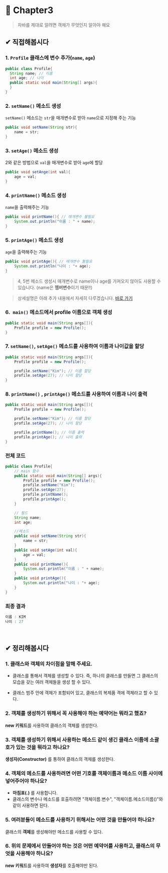 # :pushpin: Chapter3
> 자바를 제대로 알려면 객체가 무엇인지 알아야 해요

## ✔ 직접해봅시다
### **1. `Profile` 클래스에 변수 추가(`name`, `age`)**
```java
public class Profile{
  String name; // 이름
  int age; // 나이
  public static void main(String[] args){
  }
}
```

### **2. `setName()` 메소드 생성**
`setName()` 메소드는 `str`을 매개변수로 받아 `name`으로 지정해 주는 기능

```java
public void setName(String str){
    name = str;
}
```

### **3. `setAge()` 메소드 생성**
2와 같은 방법으로 `val`을 매개변수로 받아 `age`에 할당
```java
public void setAnge(int val){
    age = val;
}
```

### **4. `printName()` 메소드 생성**
`name`을 출력해주는 기능

```java
public void printName(){ // 매개변수 불필요
    System.out.println("이름 : " + name);
}
```

### **5. `printAge()` 메소드 생성**
`age`을 출력해주는 기능

```java
public void printAge(){ // 매개변수 불필요
    System.out.println("나이 : "+ age);
}
```

> 4, 5번 메소드 생성시 매개변수로 name이나 age를 가져오지 않아도 사용할 수 있습니다. (name은 **멤버변수**이기 때문!!)

> 상세설명은 아래 추가 내용에서 자세히 다루겠습니다. [바로 가기](#1-멤버변수)

### **6.` main()` 메소드에서 profile 이름으로 객체 생성**
```java
public static void main(String args[]){
    Profile profile = new Profile();
}
```

### **7. `setName()`, `setAge()` 메소드를 사용하여 이름과 나이값을 할당**
```java
public static void main(String args[]){
    Profile profile = new Profile();

    profile.setName("Kim"); // 이름 할당
    profile.setAge(27); // 나이 할당
}
```

### **8. `printName()` , `printAge()` 메소드를 사용하여 이름과 나이 출력**
```java
public static void main(String args[]){
    Profile profile = new Profile();

    profile.setName("Kim"); // 이름 할당
    profile.setAge(27); // 나이 할당

    profile.printName(); // 이름 출력
    profile.printAge(); // 나이 출력
}
```

### **전체 코드**
```java
public class Profile{
    // main 함수
    public static void main(String[] args){
        Profile profile = new Profile();
        profile.setName("Kim");
        profile.setAge(27);
        profile.printName();
        profile.printAge();
    }

    // 필드
    String name;
    int age;

    //메소드
    public void setName(String str){
        name = str;
    }
    public void setAge(int val){
        age = val;
    }
    public void printName(){
        System.out.println("이름 : " + name);
    }
    public void printAge(){
        System.out.println("나이 : "+ age);
    }
}
```

### **최종 결과**
```java
이름 : KIM
나이 : 27
```

<br>

## ✔ 정리해봅시다
### **1. 클래스와 객체의 차이점을 말해 주세요.**
- 클래스를 통해서 객체를 생성할 수 있다. 즉, 하나의 클래스를 만들면 그 클래스의 모습을 갖는 여러 객체들을 생성 할 수 있다.

- 클래스 범주 안에 객체가 포함되어 있고, 클래스의 복제품 격에 객체라고 할 수 있다.

### **2. 객체를 생성하기 위해서 꼭 사용해야 하는 예약어는 뭐라고 했죠?**
**new 키워드**를 사용하여 클래스의 객체를 생성한다.

### **3. 객체를 생성하기 위해서 사용하는 메소드 같이 생긴 클래스 이름에 소괄호가 있는 것을 뭐라고 하나요?**
**생성자(Constructor)** 를 통하여 클래스의 객체를 생성한다.

### **4. 객체의 메소드를 사용하려면 어떤 기호를 객체이름과 메소드 이름 사이에 넣어주어야 하나요?**
- **마침표(.)** 를 사용합니다.
- 클래스의 변수나 메소드를 호출하려면 "객체이름.변수", "객체이름.메소드이름()"와 같이 사용하면 된다.

### **5. 여러분들이 메소드를 사용하기 위해서는 어떤 것을 만들어야 하나요?**
클래스의 **객체**를 생성해야만 메소드를 사용할 수 있다.

### **6. 위의 문제에서 만들어야 하는 것은 어떤 예약어를 사용하고, 클래스의 무엇을 사용해야 하나요?**
**new 키워드**를 사용하여 **생성자**를 호출해야만 된다.
